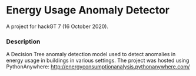 # Energy Usage Anomaly Detector
A project for hackGT 7 (16 October 2020).

### Description
A Decision Tree anomaly detection model used to detect anomalies in energy usage in buildings in various settings.
The project was hosted using PythonAnywhere: http://energyconsumptionanalysis.pythonanywhere.com/
